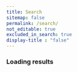 ```yaml
---
title: Search 
sitemap: false
permalink: /search/
not_editable: true
excluded_in_search: true
display-title : "false"
---
```


<h3><span id="search-process">Loading</span> results <span id="search-query-container" style="display: none;">for "<strong id="search-query"></strong>"</span></h3>

<ul id="search-results"></ul>

<script>
	window.data = {
		{% for post in site.docs %}
				{% unless post.excluded_in_search %}
					{% if added %},{% endif %}
					{% assign added = false %}
					"{{ post.url | slugify }}": {
						"id": "{{ post.url | slugify }}",
						"title": "{{ post.title | xml_escape }}",
						"categories": "{{ post.categories | join: ", " | xml_escape }}",
						"url": " {{ post.url | xml_escape }}",
						"content": {{ post.content | strip_html | replace_regex: "[\s/\n]+"," " | strip | jsonify }}
					}
					{% assign added = true %}
				{% endunless %}
		{% endfor %}
		{% for post in site.pages %}
				{% unless post.excluded_in_search %}
					{% if added %},{% endif %}
					{% assign added = false %}
					"{{ post.url | slugify }}": {
						"id": "{{ post.url | slugify }}",
						"title": "{{ post.title | xml_escape }}",
						"categories": "{{ post.categories | join: ", " | xml_escape }}",
						"url": " {{ post.url | xml_escape }}",
						"content": {{ post.content | strip_html | replace_regex: "[\s/\n]+"," " | strip | jsonify }}
					}
					{% assign added = true %}
				{% endunless %}
		{% endfor %}
	};
</script>
<script src="{{ site.baseurl }}/assets/js/lunr.min.js"></script>
<script src="{{ site.baseurl }}/assets/js/search.js"></script>
